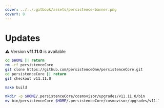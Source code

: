 ```yaml
---
cover: ../../.gitbook/assets/persistence-banner.png
coverY: 0
---
```


# Updates

⚠️ Version **v11.11.0** is available

```bash
cd $HOME || return
rm -rf persistenceCore
git clone https://github.com/persistenceOne/persistenceCore.git
cd persistenceCore || return
git checkout v11.11.0

make build

mkdir -p $HOME/.persistenceCore/cosmovisor/upgrades/v11.11.0/bin
mv bin/persistenceCore $HOME/.persistenceCore/cosmovisor/upgrades/v11.11.0/bin/
```
